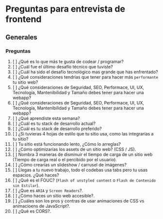 # Preguntas para entrevista de frontend
## Generales

### Preguntas
1. [ ] ¿Qué es lo que más te gusta de codear / programar?
1. [ ] ¿Cuál fue el último desafío técnico que tuviste?
1. [ ] ¿Cuál ha sido el desafío tecnológico mas grande que has enfrentado?
1. [ ] ¿Qué consideraciones tendrías que tener para hacer más `performante` tu sitio web?
1. [ ] ¿Qué consideraciones de Seguridad, SEO, Performace, UI, UX, Tecnología, Mantenibilidad y Tamaño debes tener para hacer una webapp?
1. [ ] ¿Qué consideraciones de Seguridad, SEO, Performace, UI, UX, Tecnología, Mantenibilidad y Tamaño debes tener para hacer una webapp?
1. [ ] ¿Qué aprendiste esta semana?
1. [ ] ¿Cuál es tu stack de desarrollo actual?
1. [ ] ¿Cuál es tu stack de desarrollo preferido?
1. [ ] ¿Si tuvieras 4 hojas de estilo que tu sitio usa, como las integrarías a tu sitio?
1. [ ] Tu sitio está funcionando lento, ¿Cómo lo arreglas?
1. [ ] ¿Cómo optimizarías los assets de un sitio web? (CSS / JS).
1. [ ] Nombra 3 maneras de disminuir el tiempo de carga de un sitio web (Tiempo de carga real o el percibido por el usuario).
1. [ ] ¿Cómo crearías un slideshow / carrusel de imágenes?
1. [ ] Llegas a tu nuevo trabajo, todo el codebas usa tabs pero tu usas espacios. ¿Qué haces?
1. [ ] ¿Qué es el FOUC? (`Flash of unstyled content` o `Flash de Contenido sin Estilar`).
1. [ ] ¿Que es `ARIA` y `Screen Readers`?.
1. [ ] ¿Cómo haces un sitio web accesible?.
1. [ ] ¿Cuáles son los pros y contras de usar animaciones de CSS vs animacioens de JavaScript?.
1. [ ] ¿Qué es CORS?.
